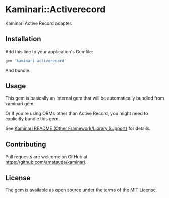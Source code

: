 # Kaminari::Activerecord

Kaminari Active Record adapter.


## Installation

Add this line to your application's Gemfile:

```ruby
gem 'kaminari-activerecord'
```

And bundle.


## Usage

This gem is basically an internal gem that will be automatically bundled from kaminari gem.

Or if you're using ORMs other than Active Record, you might need to explicitly bundle this gem.

See [Kaminari README (Other Framework/Library Support)](https://github.com/amatsuda/kaminari/blob/master/README.md#other-frameworklibrary-support) for details.

## Contributing

Pull requests are welcome on GitHub at https://github.com/amatsuda/kaminari.


## License

The gem is available as open source under the terms of the [MIT License](http://opensource.org/licenses/MIT).

